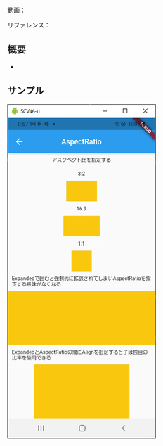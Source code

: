 #

動画：

リファレンス：

## 概要

-

## サンプル

![image-20210915005702841](img/%2338_AspectRatio/image-20210915005702841.png)
